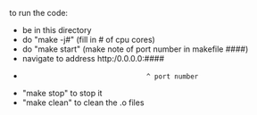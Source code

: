 to run the code:

- be in this directory
- do "make -j#" (fill in # of cpu cores)
- do "make start" (make note of port number in makefile ####)
- navigate to address http:/0.0.0.0:####
-                                    ^ port number
- "make stop" to stop it
- "make clean" to clean the .o files
